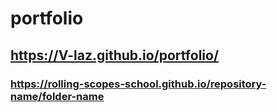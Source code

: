 # portfolio
## https://V-laz.github.io/portfolio/
### https://rolling-scopes-school.github.io/repository-name/folder-name